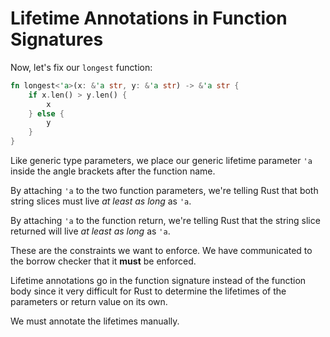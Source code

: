 # Lifetime Annotations in Function Signatures

Now, let's fix our `longest` function:

```rust
fn longest<'a>(x: &'a str, y: &'a str) -> &'a str {
    if x.len() > y.len() {
        x
    } else {
        y
    }
}
```

Like generic type parameters, we place our generic lifetime parameter `'a`
inside the angle brackets after the function name.

By attaching `'a` to the two function parameters, we're telling Rust that both
string slices must live _at least as long_ as `'a`.

By attaching `'a` to the function return, we're telling Rust that the string
slice returned will live _at least as long_ as `'a`.

These are the constraints we want to enforce. We have communicated to the
borrow checker that it __must__ be enforced.

Lifetime annotations go in the function signature instead of the function body
since it very difficult for Rust to determine the lifetimes of the parameters
or return value on its own.

We must annotate the lifetimes manually.
